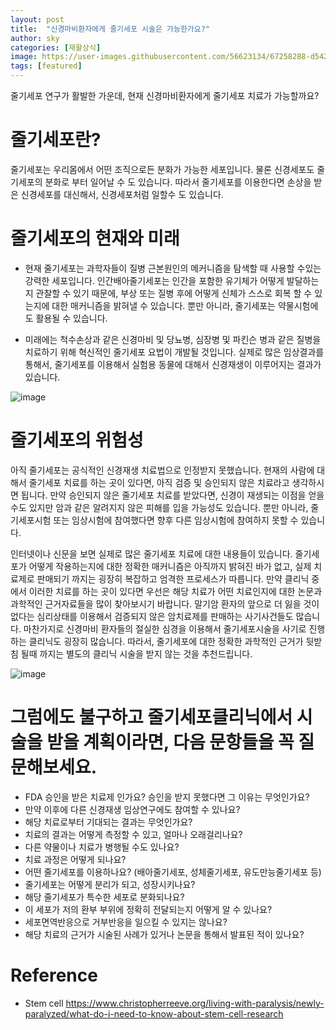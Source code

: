 ```yaml
---
layout: post
title:  "신경마비환자에게 줄기세포 시술은 가능한가요?"
author: sky
categories: [재활상식]
image: https://user-images.githubusercontent.com/56623134/67258288-d542b280-f4ca-11e9-8969-47a0a7caac91.png
tags: [featured]
---
```


줄기세포 연구가 활발한 가운데, 현재 신경마비환자에게 줄기세포 치료가 가능할까요?

# 줄기세포란?

줄기세포는 우리몸에서 어떤 조직으로든 분화가 가능한 세포입니다.
물론 신경세포도 줄기세포의 분화로 부터 일어날 수 도 있습니다.
따라서 줄기세포를 이용한다면 손상을 받은 신경세포를 대신해서, 신경세포처럼 일할수 도 있습니다.

# 줄기세포의 현재와 미래

 - 현재 줄기세포는 과학자들이 질병 근본원인의 메커니즘을 탐색할 때 사용할 수있는 강력한 세포입니다. 인간배아줄기세포는 인간을 포함한 유기체가 어떻게 발달하는지 관찰할 수 있기 때문에, 부상 또는 질병 후에 어떻게 신체가 스스로 회복 할 수 있는지에 대한 매커니즘을 밝혀낼 수 있습니다. 뿐만 아니라, 줄기세포는 약물시험에도 활용될 수 있습니다.

 - 미래에는 척수손상과 같은 신경마비 및 당뇨병, 심장병 및 파킨슨 병과 같은 질병을 치료하기 위해 혁신적인 줄기세포 요법이 개발될 것입니다.
 실제로 많은 임상결과를 통해서, 줄기세포를 이용해서 실험용 동물에 대해서 신경재생이 이루어지는 결과가 있습니다.
 
 ![image](https://user-images.githubusercontent.com/56623134/67258609-7120ee00-f4cc-11e9-8784-565459947bdb.png)

# 줄기세포의 위험성

아직 줄기세포는 공식적인 신경재생 치료법으로 인정받지 못했습니다.
현재의 사람에 대해서 줄기세포 치료를 하는 곳이 있다면, 아직 검증 및 승인되지 않은 치료라고 생각하시면 됩니다.
만약 승인되지 않은 줄기세포 치료를 받았다면, 신경이 재생되는 이점을 얻을 수도 있지만 암과 같은 알려지지 않은 피해를 입을 가능성도 있습니다.
뿐만 아니라, 줄기세포시험 또는 임상시험에 참여했다면 향후 다른 임상시험에 참여하지 못할 수 있습니다.

인터넷이나 신문을 보면 실제로 많은 줄기세포 치료에 대한 내용들이 있습니다.
줄기세포가 어떻게 작용하는지에 대한 정확한 매커니즘은 아직까지 밝혀진 바가 없고, 실제 치료제로 판매되기 까지는 굉장히 복잡하고 엄격한 프로세스가 따릅니다.
만약 클리닉 중에서 이러한 치료를 하는 곳이 있다면 우선은 해당 치료가 어떤 치료인지에 대한 논문과 과학적인 근거자료들을 많이 찾아보시기 바랍니다.
말기암 환자의 앞으로 더 잃을 것이 없다는 심리상태를 이용해서 검증되지 않은 암치료제를 판매하는 사기사건들도 많습니다.
마찬가지로 신경마비 환자들의 절실한 심경을 이용해서 줄기세포시술을 사기로 진행하는 클리닉도 굉장히 많습니다.
따라서, 줄기세포에 대한 정확한 과학적인 근거가 뒷받침 될때 까지는 별도의 클리닉 시술을 받지 않는 것을 추천드립니다.

![image](https://user-images.githubusercontent.com/56623134/67258641-96156100-f4cc-11e9-97ba-35e34032bdf7.png)

# 그럼에도 불구하고 줄기세포클리닉에서 시술을 받을 계획이라면, 다음 문항들을 꼭 질문해보세요.

 - FDA 승인을 받은 치료제 인가요? 승인을 받지 못했다면 그 이유는 무엇인가요?
 - 만약 이후에 다른 신경재생 임상연구에도 참여할 수 있나요?
 - 해당 치료로부터 기대되는 결과는 무엇인가요?
 - 치료의 결과는 어떻게 측정할 수 있고, 얼마나 오래걸리나요?
 - 다른 약물이나 치료가 병행될 수도 있나요?
 - 치료 과정은 어떻게 되나요?
 - 어떤 줄기세포를 이용하나요? (배아줄기세포, 성체줄기세포, 유도만능줄기세포 등)
 - 줄기세포는 어떻게 분리가 되고, 성장시키나요?
 - 해당 줄기세포가 특수한 세포로 분화되나요?
 - 이 세포가 저의 환부 부위에 정확히 전달되는지 어떻게 알 수 있나요?
 - 세포면역반응으로 거부반응을 일으킬 수 있지는 않나요?
 - 해당 치료의 근거가 시술된 사례가 있거나 논문을 통해서 발표된 적이 있나요?

# Reference
 - Stem cell
https://www.christopherreeve.org/living-with-paralysis/newly-paralyzed/what-do-i-need-to-know-about-stem-cell-research
